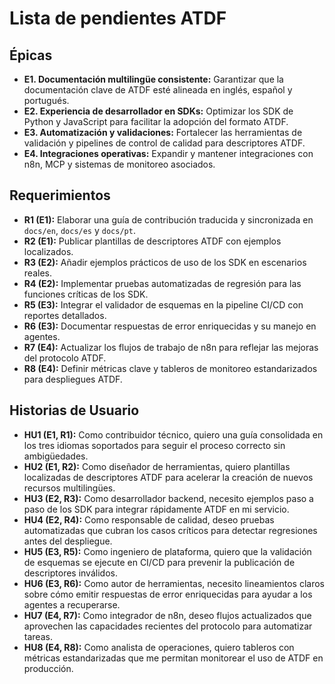 # Lista de pendientes ATDF

## Épicas
- **E1. Documentación multilingüe consistente:** Garantizar que la documentación clave de ATDF esté alineada en inglés, español y portugués.
- **E2. Experiencia de desarrollador en SDKs:** Optimizar los SDK de Python y JavaScript para facilitar la adopción del formato ATDF.
- **E3. Automatización y validaciones:** Fortalecer las herramientas de validación y pipelines de control de calidad para descriptores ATDF.
- **E4. Integraciones operativas:** Expandir y mantener integraciones con n8n, MCP y sistemas de monitoreo asociados.

## Requerimientos
- **R1 (E1):** Elaborar una guía de contribución traducida y sincronizada en `docs/en`, `docs/es` y `docs/pt`.
- **R2 (E1):** Publicar plantillas de descriptores ATDF con ejemplos localizados.
- **R3 (E2):** Añadir ejemplos prácticos de uso de los SDK en escenarios reales.
- **R4 (E2):** Implementar pruebas automatizadas de regresión para las funciones críticas de los SDK.
- **R5 (E3):** Integrar el validador de esquemas en la pipeline CI/CD con reportes detallados.
- **R6 (E3):** Documentar respuestas de error enriquecidas y su manejo en agentes.
- **R7 (E4):** Actualizar los flujos de trabajo de n8n para reflejar las mejoras del protocolo ATDF.
- **R8 (E4):** Definir métricas clave y tableros de monitoreo estandarizados para despliegues ATDF.

## Historias de Usuario
- **HU1 (E1, R1):** Como contribuidor técnico, quiero una guía consolidada en los tres idiomas soportados para seguir el proceso correcto sin ambigüedades.
- **HU2 (E1, R2):** Como diseñador de herramientas, quiero plantillas localizadas de descriptores ATDF para acelerar la creación de nuevos recursos multilingües.
- **HU3 (E2, R3):** Como desarrollador backend, necesito ejemplos paso a paso de los SDK para integrar rápidamente ATDF en mi servicio.
- **HU4 (E2, R4):** Como responsable de calidad, deseo pruebas automatizadas que cubran los casos críticos para detectar regresiones antes del despliegue.
- **HU5 (E3, R5):** Como ingeniero de plataforma, quiero que la validación de esquemas se ejecute en CI/CD para prevenir la publicación de descriptores inválidos.
- **HU6 (E3, R6):** Como autor de herramientas, necesito lineamientos claros sobre cómo emitir respuestas de error enriquecidas para ayudar a los agentes a recuperarse.
- **HU7 (E4, R7):** Como integrador de n8n, deseo flujos actualizados que aprovechen las capacidades recientes del protocolo para automatizar tareas.
- **HU8 (E4, R8):** Como analista de operaciones, quiero tableros con métricas estandarizadas que me permitan monitorear el uso de ATDF en producción.

